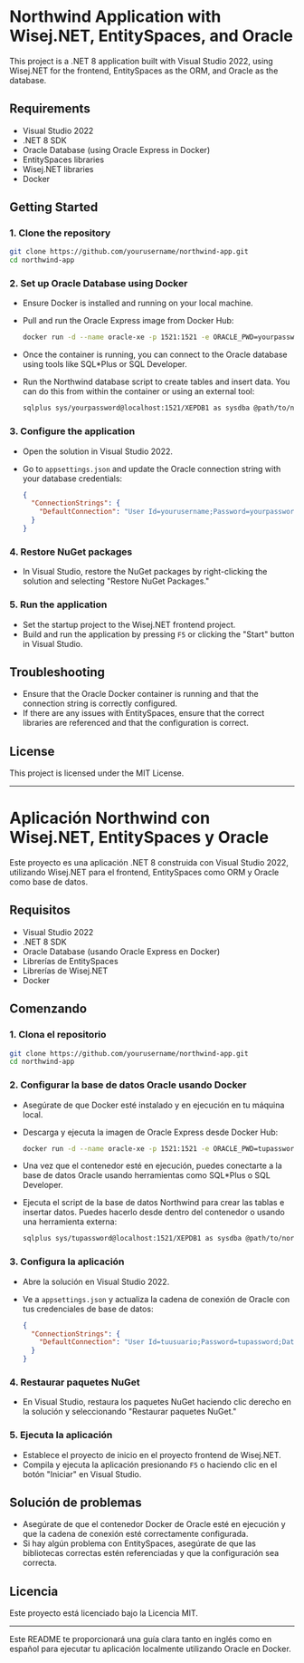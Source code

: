 # Northwind Application with Wisej.NET, EntitySpaces, and Oracle

This project is a .NET 8 application built with Visual Studio 2022, using Wisej.NET for the frontend, EntitySpaces as the ORM, and Oracle as the database.

## Requirements

- Visual Studio 2022
- .NET 8 SDK
- Oracle Database (using Oracle Express in Docker)
- EntitySpaces libraries
- Wisej.NET libraries
- Docker

## Getting Started

### 1. Clone the repository

```bash
git clone https://github.com/yourusername/northwind-app.git
cd northwind-app
```

### 2. Set up Oracle Database using Docker

- Ensure Docker is installed and running on your local machine.
- Pull and run the Oracle Express image from Docker Hub:
  
  ```bash
  docker run -d --name oracle-xe -p 1521:1521 -e ORACLE_PWD=yourpassword gvenzl/oracle-xe
  ```
  
- Once the container is running, you can connect to the Oracle database using tools like SQL*Plus or SQL Developer.
- Run the Northwind database script to create tables and insert data. You can do this from within the container or using an external tool:
  
  ```bash
  sqlplus sys/yourpassword@localhost:1521/XEPDB1 as sysdba @path/to/northwind.sql
  ```

### 3. Configure the application

- Open the solution in Visual Studio 2022.
- Go to `appsettings.json` and update the Oracle connection string with your database credentials:
  
  ```json
  {
    "ConnectionStrings": {
      "DefaultConnection": "User Id=yourusername;Password=yourpassword;Data Source=localhost:1521/XEPDB1"
    }
  }
  ```

### 4. Restore NuGet packages

- In Visual Studio, restore the NuGet packages by right-clicking the solution and selecting "Restore NuGet Packages."

### 5. Run the application

- Set the startup project to the Wisej.NET frontend project.
- Build and run the application by pressing `F5` or clicking the "Start" button in Visual Studio.

## Troubleshooting

- Ensure that the Oracle Docker container is running and that the connection string is correctly configured.
- If there are any issues with EntitySpaces, ensure that the correct libraries are referenced and that the configuration is correct.

## License

This project is licensed under the MIT License.

---

# Aplicación Northwind con Wisej.NET, EntitySpaces y Oracle

Este proyecto es una aplicación .NET 8 construida con Visual Studio 2022, utilizando Wisej.NET para el frontend, EntitySpaces como ORM y Oracle como base de datos.

## Requisitos

- Visual Studio 2022
- .NET 8 SDK
- Oracle Database (usando Oracle Express en Docker)
- Librerías de EntitySpaces
- Librerías de Wisej.NET
- Docker

## Comenzando

### 1. Clona el repositorio

```bash
git clone https://github.com/yourusername/northwind-app.git
cd northwind-app
```

### 2. Configurar la base de datos Oracle usando Docker

- Asegúrate de que Docker esté instalado y en ejecución en tu máquina local.
- Descarga y ejecuta la imagen de Oracle Express desde Docker Hub:
  
  ```bash
  docker run -d --name oracle-xe -p 1521:1521 -e ORACLE_PWD=tupassword gvenzl/oracle-xe
  ```
  
- Una vez que el contenedor esté en ejecución, puedes conectarte a la base de datos Oracle usando herramientas como SQL*Plus o SQL Developer.
- Ejecuta el script de la base de datos Northwind para crear las tablas e insertar datos. Puedes hacerlo desde dentro del contenedor o usando una herramienta externa:
  
  ```bash
  sqlplus sys/tupassword@localhost:1521/XEPDB1 as sysdba @path/to/northwind.sql
  ```

### 3. Configura la aplicación

- Abre la solución en Visual Studio 2022.
- Ve a `appsettings.json` y actualiza la cadena de conexión de Oracle con tus credenciales de base de datos:
  
  ```json
  {
    "ConnectionStrings": {
      "DefaultConnection": "User Id=tuusuario;Password=tupassword;Data Source=localhost:1521/XEPDB1"
    }
  }
  ```

### 4. Restaurar paquetes NuGet

- En Visual Studio, restaura los paquetes NuGet haciendo clic derecho en la solución y seleccionando "Restaurar paquetes NuGet."

### 5. Ejecuta la aplicación

- Establece el proyecto de inicio en el proyecto frontend de Wisej.NET.
- Compila y ejecuta la aplicación presionando `F5` o haciendo clic en el botón "Iniciar" en Visual Studio.

## Solución de problemas

- Asegúrate de que el contenedor Docker de Oracle esté en ejecución y que la cadena de conexión esté correctamente configurada.
- Si hay algún problema con EntitySpaces, asegúrate de que las bibliotecas correctas estén referenciadas y que la configuración sea correcta.

## Licencia

Este proyecto está licenciado bajo la Licencia MIT.

---

Este README te proporcionará una guía clara tanto en inglés como en español para ejecutar tu aplicación localmente utilizando Oracle en Docker.
